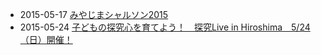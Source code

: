 * 2015-05-17 [みやじまシャルソン2015](http://miyajimacialthon2015.peatix.com/)
* 2015-05-24 [子どもの探究心を育てよう！　探究Live in Hiroshima　5/24（日）開催！](http://kodomo-career.com/info/news/580.html?utm_source=rss&utm_medium=rss&utm_campaign=%25e5%25ad%2590%25e3%2581%25a9%25e3%2582%2582%25e3%2581%25ae%25e6%258e%25a2%25e7%25a9%25b6%25e5%25bf%2583%25e3%2582%2592%25e8%2582%25b2%25e3%2581%25a6%25e3%2582%2588%25e3%2581%2586%25ef%25bc%2581%25e3%2580%2580%25e6%258e%25a2%25e7%25a9%25b6live-in-hiroshima%25e3%2580%2580524%25ef%25bc%2588%25e6%2597%25a5)
